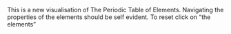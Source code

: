 This is a new visualisation of  The Periodic Table of Elements.
Navigating the properties of the elements should be self evident.
To reset click on “the elements”
 
